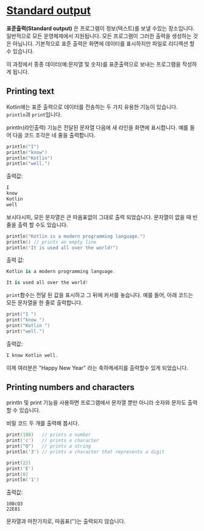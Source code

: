 # [Standard output](https://hyperskill.org/learn/step/4425)

**표준출력(Standard output)** 은 프로그램이 정보(텍스트)를 보낼 수있는 장소입니다. 일반적으로 모든 운영체제에서 지원됩니다. 모든 프로그램이 그러한 출력을 생성하는 것은 아닙니다. 기본적으로 표준 출력은 화면에 데이터를 표시하지만 파일로 리디렉션 할 수 있습니다.

이 과정에서 종종 데이터(예:문자열 및 숫자)를 표준출력으로 보내는 프로그램을 작성하게 됩니다.

## Printing text
Kotlin에는 표준 출력으로 데이터를 전송하는 두 가지 유용한 기능이 있습니다.  
`println`과 `print`입니다.

println(라인출력) 기능은 전달된 문자열 다음에 새 라인을 화면에 표시합니다. 예를 들어 다음 코드 조각은 네 줄을 출력합니다.
```kotlin
println("I")
println("know")
println("Kotlin")
println("well.")
```
출력값:
```kotlin
I
know
Kotlin
well
```
보시다시피, 모든 문자열은 큰 따옴표없이 그대로 출력 되었습니다.
문자열이 없을 때 빈 줄을 출력 할 수도 있습니다.

```kotlin
println("Kotlin is a modern programming language.")
println() // prints an empty line
println("It is used all over the world!")
```
출력 값:
```kotlin
Kotlin is a modern programming language.

It is used all over the world!
```
`print`함수는 전달 된 값을 표시하고 그 뒤에 커서를 놓습니다. 예를 들어, 아래 코드는 모든 문자열을 한 줄로 출력합니다.
```kotlin
print("I ")
print("know ")
print("Kotlin ")
print("well.")
```
출력값:
```kotlin
I know Kotlin well.
```
이제 여러분은 "Happy New Year" 라는 축하메세지를 출력할수 있게 되었습니다.

## Printing numbers and characters
println 및 print 기능을 사용하면 프로그램에서 문자열 뿐만 아니라 숫자와 문자도 출력 할 수 있습니다.

비밀 코드 두 개를 출력해 봅시다.

```kotlin
print(108)   // prints a number
print('c')   // prints a character
print("Q")   // prints a string
println('3') // prints a character that represents a digit 

print(22)
print('E')
print(8)
println('1')
```
출력값:
```
108cQ3
22E81
```
문자열과 마찬가지로, 따옴표('')는 출력되지 않습니다.
